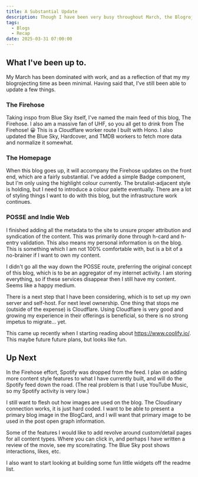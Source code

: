 ```yaml
---
title: A Substantial Update
description: Though I have been very busy throughout March, the Blogroject continues.
tags:
  - Blogs
  - Recap
date: 2025-03-31 07:00:00
---
```


## What I've been up to.

My March has been dominated with work, and as a reflection of that my my blogrojecting time as been minimal.
Having said that, I've still been able to update a few things.

### The Firehose

Taking inspo from Blue Sky itself, I've named the main feed of this blog, The Firehose. I also am a massive fan of UHF, so you all get to drink from The Firehose! 😀 This is a Cloudflare worker route I built with Hono. I also updated the Blue Sky, Hardcover, and TMDB workers to fetch more data and normalize it somewhat.

### The Homepage

When this blog goes up, it will accompany the Firehose updates on the front end, which are a fairly substantial. I've added a simple Badge component, but I'm only using the highlight colour currently. The brutalist-adjacent style is holding, but I need to introduce a colour palette eventually.
There are a lot of styling things I want to do with this blog, but the infrastructure work continues.

### POSSE and Indie Web

I finished adding all the metadata to the site to unsure proper attribution and syndication of the content. This was primarily done through h-card and h-entry validation. This also means my personal information is on the blog. This is something which I am not 100% comfortable with, but is a bit of a no-brainer if I want to own my content.

I didn't go all the way down the POSSE route, preferring the original concept of this blog, which is to be an aggregator of my internet activity. I am storing everything, so if these services disappear then I still have my content. Seems like a happy medium.

There is a next step that I have been considering, which is to set up my own server and self-host. For next level ownership. One thing that stops me (outside of the expense) is Cloudflare. Using Cloudflare is very good and growing my experience in their offerings is beneficial, so there is no strong impetus to migrate... yet.

This came up recently when I starting reading about https://www.coolify.io/. This maybe future future plans, but looks like fun.

## Up Next

In the Firehose effort, Spotify was dropped from the feed. I plan on adding more content style features to what I have currently built, and will do the Spotify feed down the road. (The real problem is that I use YouTube Music, so my Spotify activity is very low.)

I still want to flesh out how images are used on the blog. The Cloudinary connection works, it is just hard coded. I want to be able to present a primary blog image in the BlogCard, and I will want that primary image to be used in the post open graph information.

Some of the features I would like to add revolve around custom/detail pages for all content types. Where you can click in, and perhaps I have written a review of the movie, see my score/rating. The Blue Sky post shows interactions, likes, etc.

I also want to start looking at building some fun little widgets off the readme list.
